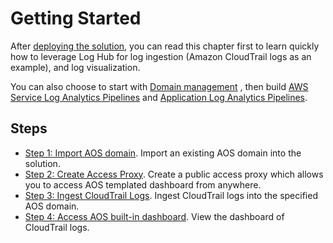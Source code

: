 # Getting Started

After [deploying the solution](../deployment/index.md), you can read this chapter first to learn quickly how to leverage Log Hub for log ingestion (Amazon CloudTrail logs as an example), and log visualization. 

You can also choose to start with [Domain management](../domains/index.md) , then build [AWS Service Log Analytics Pipelines](../aws-services/index.md) and [Application Log Analytics Pipelines](../applications/index.md).

## Steps 

- [Step 1: Import AOS domain](./1.import-domain.md). Import an existing AOS domain into the solution.
- [Step 2: Create Access Proxy](./2.create-proxy.md). Create a public access proxy which allows you to access AOS templated dashboard from anywhere.
- [Step 3: Ingest CloudTrail Logs](./3.build-cloudtrail-pipeline.md). Ingest CloudTrail logs into the specified AOS domain.
- [Step 4: Access AOS built-in dashboard](./4.view-dashboard.md). View the dashboard of CloudTrail logs.  


    


